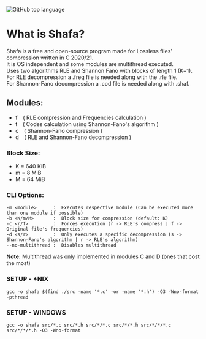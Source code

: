 ![GitHub top language](https://img.shields.io/github/languages/top/fytex/Shafa?style=for-the-badge)


# What is Shafa?

Shafa is a free and open-source program made for Lossless files' compression written in C 2020/21.  
It is OS independent and some modules are multithread executed.  
Uses two algorithms RLE and Shannon Fano with blocks of length 1 (K=1).  
For RLE decompression a .freq file is needed along with the .rle file.  
For Shannon-Fano decompression a .cod file is needed along with .shaf.  

## Modules:
  - f ( RLE compression and Frequencies calculation )
  - t ( Codes calculation using Shannon-Fano's algorithm )
  - c ( Shannon-Fano compression )
  - d ( RLE and Shannon-Fano decompression )

### Block Size:
  - K = 640 KiB
  - m =   8 MiB
  - M =  64 MiB

### CLI Options:
    -m <module>      :  Executes respective module (Can be executed more than one module if possible)
    -b <K/m/M>       :  Block size for compression (default: K)
    -c <r/f>         :  Forces execution (r -> RLE's compress | f -> Original file's frequencies)
    -d <s/r>         :  Only executes a specific decompression (s -> Shannon-Fano's algorithm | r -> RLE's algorithm)
    --no-multithread :  Disables multithread 

**Note:** Multithread was only implemented in modules C and D (ones that cost the most)

### SETUP - \*NIX
```
gcc -o shafa $(find ./src -name '*.c' -or -name '*.h') -O3 -Wno-format -pthread
```

### SETUP - WINDOWS
```
gcc -o shafa src/*.c src/*.h src/*/*.c src/*/*.h src/*/*/*.c src/*/*/*.h -O3 -Wno-format
```

